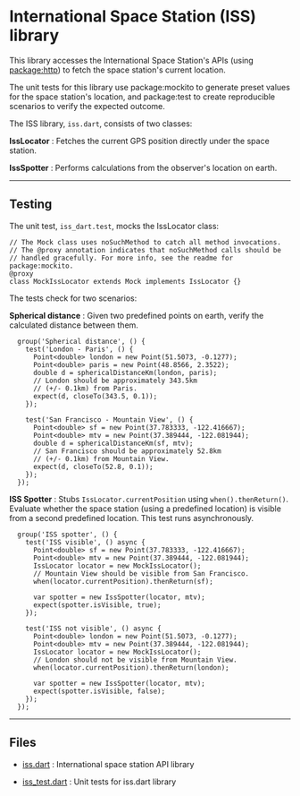 # International Space Station (ISS) library

This library accesses the International Space Station's APIs
(using [package:http](https://pub.dartlang.org/packages/http))
to fetch the space station's current location.

The unit tests for this library use package:mockito to generate
preset values for the space station's location,
and package:test to create reproducible scenarios to verify the
expected outcome.

The ISS library, `iss.dart`, consists of two classes:

**IssLocator**
: Fetches the current GPS position directly under the space station.

**IssSpotter**
: Performs calculations from the observer's location on earth.

---

## Testing

The unit test, `iss_dart.test`, mocks the IssLocator class:

```
// The Mock class uses noSuchMethod to catch all method invocations.
// The @proxy annotation indicates that noSuchMethod calls should be
// handled gracefully. For more info, see the readme for package:mockito.
@proxy
class MockIssLocator extends Mock implements IssLocator {}
```
The tests check for two scenarios:

**Spherical distance**
: Given two predefined points on earth, verify the calculated distance
between them.

```
  group('Spherical distance', () {
    test('London - Paris', () {
      Point<double> london = new Point(51.5073, -0.1277);
      Point<double> paris = new Point(48.8566, 2.3522);
      double d = sphericalDistanceKm(london, paris);
      // London should be approximately 343.5km
      // (+/- 0.1km) from Paris.
      expect(d, closeTo(343.5, 0.1));
    });

    test('San Francisco - Mountain View', () {
      Point<double> sf = new Point(37.783333, -122.416667);
      Point<double> mtv = new Point(37.389444, -122.081944);
      double d = sphericalDistanceKm(sf, mtv);
      // San Francisco should be approximately 52.8km
      // (+/- 0.1km) from Mountain View.
      expect(d, closeTo(52.8, 0.1));
    });
  });
```

**ISS Spotter**
: Stubs `IssLocator.currentPosition` using `when().thenReturn()`.
Evaluate whether the space station (using a predefined location)
is visible from a second predefined location.
This test runs asynchronously.

```
  group('ISS spotter', () {
    test('ISS visible', () async {
      Point<double> sf = new Point(37.783333, -122.416667);
      Point<double> mtv = new Point(37.389444, -122.081944);
      IssLocator locator = new MockIssLocator();
      // Mountain View should be visible from San Francisco.
      when(locator.currentPosition).thenReturn(sf);

      var spotter = new IssSpotter(locator, mtv);
      expect(spotter.isVisible, true);
    });

    test('ISS not visible', () async {
      Point<double> london = new Point(51.5073, -0.1277);
      Point<double> mtv = new Point(37.389444, -122.081944);
      IssLocator locator = new MockIssLocator();
      // London should not be visible from Mountain View.
      when(locator.currentPosition).thenReturn(london);

      var spotter = new IssSpotter(locator, mtv);
      expect(spotter.isVisible, false);
    });
  });
```

---

## Files

* [iss.dart](https://raw.githubusercontent.com/dart-lang/mockito/master/test/example/iss/iss.dart)
: International space station API library

* [iss_test.dart](https://raw.githubusercontent.com/dart-lang/mockito/master/test/example/iss/iss_test.dart)
: Unit tests for iss.dart library


